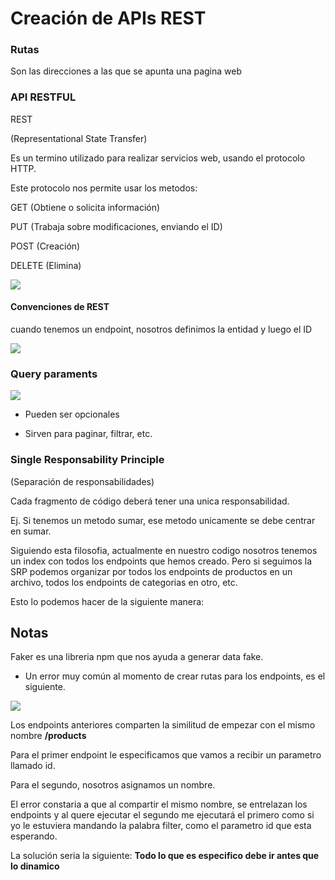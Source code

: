 # Creación de APIs REST

### Rutas

Son las direcciones a las que se apunta una pagina web 

### API RESTFUL

REST 

(Representational State Transfer)

Es un termino utilizado para realizar servicios web, usando el protocolo HTTP. 

Este protocolo nos permite usar los metodos: 

GET (Obtiene o solicita información)

PUT  (Trabaja sobre modificaciones, enviando el ID)

POST  (Creación)

DELETE (Elimina)

![](C:\Users\Programador%20JR\AppData\Roaming\marktext\images\2023-04-07-22-32-10-image.png)

#### Convenciones de REST

cuando tenemos un endpoint, nosotros definimos la entidad y luego el ID 

![](C:\Users\Programador%20JR\AppData\Roaming\marktext\images\2023-04-07-22-35-50-image.png)

### Query paraments

![](C:\Users\Programador%20JR\AppData\Roaming\marktext\images\2023-04-08-00-17-05-image.png)

* Pueden ser opcionales 

* Sirven para paginar, filtrar, etc. 



### Single Responsability Principle

(Separación de responsabilidades) 

Cada fragmento de código deberá tener una unica responsabilidad. 

Ej. Si tenemos un metodo sumar, ese metodo unicamente se debe centrar en sumar. 



Siguiendo esta filosofia, actualmente en nuestro codigo nosotros tenemos un index con todos los endpoints que hemos creado. Pero si seguimos la SRP podemos organizar por todos los endpoints de productos en un archivo, todos los endpoints de categorias en otro, etc. 

Esto lo podemos hacer de la siguiente manera: 



## Notas

Faker es una libreria npm que nos ayuda a generar data fake. 



* Un error muy común al momento de crear rutas para los endpoints, es el siguiente. 

![](C:\Users\Programador%20JR\AppData\Roaming\marktext\images\2023-04-08-10-18-11-image.png)


Los endpoints anteriores comparten la similitud de empezar con el mismo nombre **/products** 

Para el primer endpoint le especificamos que vamos a recibir un parametro llamado id. 

Para el segundo, nosotros asignamos un nombre. 

El error constaria a que al compartir el mismo nombre, se entrelazan los endpoints y al quere ejecutar el segundo me ejecutará el primero como si yo le estuviera mandando la palabra filter, como el parametro id que esta esperando. 

La solución seria la siguiente: **Todo lo que es especifico debe ir antes que lo dinamico** 
